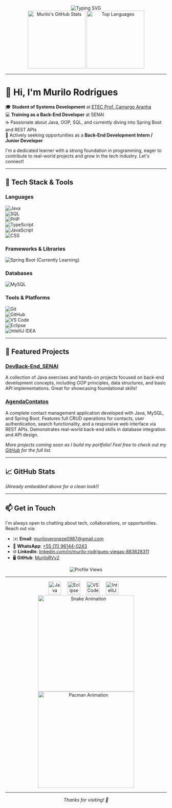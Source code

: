 <div align="center">
  <img src="https://readme-typing-svg.herokuapp.com?font=Fira+Code&pause=1000&color=FF6B6B&center=true&vCenter=true&width=435&lines=Hi+there!+I'm+Murilo+Rodrigues;Systems+Development+Student;Back-End+Developer+Trainee;Passionate+about+Java+%26+Spring+Boot" alt="Typing SVG" />
</div>

<div align="center">
  <img height="180em" src="https://github-readme-stats.vercel.app/api?username=MuriloRVv2&show_icons=true&hide_title=true&count_private=true&theme=dracula" alt="Murilo's GitHub Stats" />
  <img height="180em" src="https://github-readme-stats.vercel.app/api/top-langs/?username=MuriloRVv2&layout=compact&langs_count=7&theme=dracula" alt="Top Languages" />
</div>

---

# 👋 Hi, I'm Murilo Rodrigues

🎓 **Student of Systems Development** at [ETEC Prof. Camargo Aranha](https://www.etec.camargoaranha.com.br/)  
💻 **Training as a Back-End Developer** at SENAI  
☕ Passionate about Java, OOP, SQL, and currently diving into Spring Boot and REST APIs  
🚀 Actively seeking opportunities as a **Back-End Development Intern / Junior Developer**

I'm a dedicated learner with a strong foundation in programming, eager to contribute to real-world projects and grow in the tech industry. Let's connect!

---

## 🔧 Tech Stack & Tools

### Languages
![Java](https://img.shields.io/badge/Java-007396?style=for-the-badge&logo=java&logoColor=white)  
![SQL](https://img.shields.io/badge/SQL-4479A1?style=for-the-badge&logo=postgresql&logoColor=white)  
![PHP](https://img.shields.io/badge/PHP-777BB4?style=for-the-badge&logo=php&logoColor=white)  
![TypeScript](https://img.shields.io/badge/TypeScript-007ACC?style=for-the-badge&logo=typescript&logoColor=white)  
![JavaScript](https://img.shields.io/badge/JavaScript-F7DF1E?style=for-the-badge&logo=javascript&logoColor=black)  
![CSS](https://img.shields.io/badge/CSS-1572B6?style=for-the-badge&logo=css3&logoColor=white)

### Frameworks & Libraries
![Spring Boot](https://img.shields.io/badge/Spring%20Boot-6DB33F?style=for-the-badge&logo=spring&logoColor=white) (Currently Learning)

### Databases
![MySQL](https://img.shields.io/badge/MySQL-4479A1?style=for-the-badge&logo=mysql&logoColor=white)

### Tools & Platforms
![Git](https://img.shields.io/badge/Git-F05032?style=for-the-badge&logo=git&logoColor=white)  
![GitHub](https://img.shields.io/badge/GitHub-181717?style=for-the-badge&logo=github&logoColor=white)  
![VS Code](https://img.shields.io/badge/VS%20Code-007ACC?style=for-the-badge&logo=visual-studio-code&logoColor=white)  
![Eclipse](https://img.shields.io/badge/Eclipse-2C1810?style=for-the-badge&logo=eclipse&logoColor=white)  
![IntelliJ IDEA](https://img.shields.io/badge/IntelliJ_IDEA-000000.svg?&style=for-the-badge&logo=intellij-idea&logoColor=white)

---

## 📂 Featured Projects

### [DevBack-End_SENAI](https://github.com/MuriloRVv2/DevBack-End_SENAI)
A collection of Java exercises and hands-on projects focused on back-end development concepts, including OOP principles, data structures, and basic API implementations. Great for showcasing foundational skills!

### [AgendaContatos](https://github.com/MuriloRVv2/AgendaContatos)
A complete contact management application developed with Java, MySQL, and Spring Boot. Features full CRUD operations for contacts, user authentication, search functionality, and a responsive web interface via REST APIs. Demonstrates real-world back-end skills in database integration and API design.

*More projects coming soon as I build my portfolio! Feel free to check out my [GitHub](https://github.com/MuriloRVv2?tab=repositories) for the full list.*

---

## 📈 GitHub Stats
*(Already embedded above for a clean look!)*

---

## 📫 Get in Touch

I'm always open to chatting about tech, collaborations, or opportunities. Reach out via:

- ✉️ **Email**: [muriloveroneze0987@gmail.com](mailto:muriloveroneze0987@gmail.com)  
- 📱 **WhatsApp**: [+55 (11) 96144-0243](https://wa.me/5511961440243)  
- 🌐 **LinkedIn**: [linkedin.com/in/murilo-rodrigues-viegas-883628311](https://www.linkedin.com/in/murilo-rodrigues-viegas-883628311)  
- 🖥️ **GitHub**: [MuriloRVv2](https://github.com/MuriloRVv2)

<div align="center">
  <img src="https://komarev.com/ghpvc/?username=MuriloRVv2&style=flat-square&color=blue" alt="Profile Views" />
</div>

---

<div align="center">
  <img src="https://cdn4.iconfinder.com/data/icons/logos-and-brands/512/181_Java_logo_logos-512.png" height="40" alt="Java" />  
  <img width="12" />  
  <img src="https://download.logo.wine/logo/Eclipse_(software)/Eclipse_(software)-Logo.wine.png" height="40" alt="Eclipse" />  
  <img width="12" />  
  <img src="https://upload.wikimedia.org/wikipedia/commons/thumb/9/9a/Visual_Studio_Code_1.35_icon.svg/512px-Visual_Studio_Code_1.35_icon.svg.png?20210804221519" height="40" alt="VS Code" />  
  <img width="12" />  
  <img src="https://img.shields.io/badge/IntelliJ_IDEA-000000.svg?&style=for-the-badge&logo=intellij-idea&logoColor=white" height="40" alt="IntelliJ IDEA" />  
  <img width="12" />  
  <img src="https://github.com/MuriloRVv2/MuriloRVv2/blob/output/github-contribution-grid-snake.gif" alt="Snake Animation" width="300" />  
  <img src="https://github.com/MuriloRVv2/MuriloRVv2/blob/output/github-contribution-grid-pacman.gif" alt="Pacman Animation" width="300" />
</div>

---

<div align="center">
  <p><i>Thanks for visiting! 🚀</i></p>
</div>
